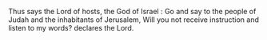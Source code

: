 Thus says the Lord of hosts, the God of Israel : Go and say to the people of Judah and the inhabitants of Jerusalem, Will you not receive instruction and listen to my words? declares the Lord.
